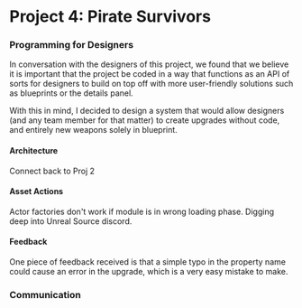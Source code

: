 # Project 4: Pirate Survivors

### Programming for Designers
In conversation with the designers of this project, we found that we believe it is important that the project be coded in a way that functions as an API of sorts for designers to build on top off with more user-friendly solutions such as blueprints or the details panel.

With this in mind, I decided to design a system that would allow designers (and any team member for that matter) to create upgrades without code, and entirely new weapons solely in blueprint.

#### Architecture

Connect back to Proj 2

#### Asset Actions

Actor factories don't work if module is in wrong loading phase. Digging deep into Unreal Source discord.

#### Feedback

One piece of feedback received is that a simple typo in the property name could cause an error in the upgrade, which is a very easy mistake to make.

### Communication
